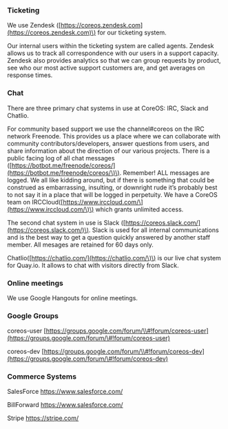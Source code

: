 ### Ticketing

We use Zendesk \([https://coreos.zendesk.com](https://coreos.zendesk.com)\) for our ticketing system.

Our internal users within the ticketing system are called agents. Zendesk allows us to track all correspondence with our users in a support capacity.  Zendesk also provides analytics so that we can group requests by product, see who our most active support customers are, and get averages on response times.

### Chat

There are three primary chat systems in use at CoreOS: IRC, Slack and Chatlio.

For community based support we use the channel\#coreos on the IRC network Freenode. This provides us a place where we can collaborate with community contributors/developers, answer questions from users, and share information about the direction of our various projects. There is a public facing log of all chat messages \([https://botbot.me/freenode/coreos/](https://botbot.me/freenode/coreos/\)\). Remember! ALL messages are logged. We all like kidding around, but if there is something that could be construed as embarrassing, insulting, or downright rude it’s probably best to not say it in a place that will be logged in perpetuity.  We have a CoreOS team on IRCCloud\([https://www.irccloud.com/\](https://www.irccloud.com/\)\) which grants unlimited access.

The second chat system in use is Slack \([https://coreos.slack.com/](https://coreos.slack.com/)\). Slack is used for all internal communications and is the best way to get a question quickly answered by another staff member. All mesages are retained for 60 days only.

Chatlio\([https://chatlio.com/](https://chatlio.com/\)\) is our live chat system for Quay.io. It allows to chat with visitors directly from Slack.

### Online meetings

We use Google Hangouts for online meetings.

### Google Groups

coreos-user [https://groups.google.com/forum/\\#!forum/coreos-user](https://groups.google.com/forum/\#!forum/coreos-user)

coreos-dev [https://groups.google.com/forum/\\#!forum/coreos-dev](https://groups.google.com/forum/\#!forum/coreos-dev)

### **Commerce Systems**

SalesForce https://www.salesforce.com/

BillForward https://www.salesforce.com/

Stripe  https://stripe.com/

